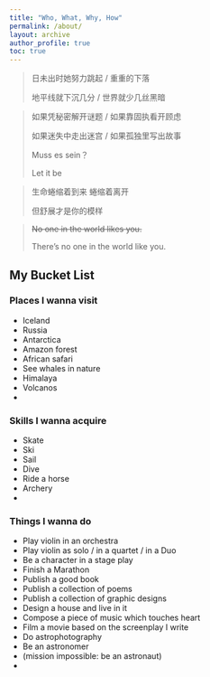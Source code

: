 ```yaml
---
title: "Who, What, Why, How"
permalink: /about/
layout: archive
author_profile: true
toc: true
---
```


> 日未出时她努力跳起 / 重重的下落 
>
> 地平线就下沉几分 / 世界就少几丝黑暗
>



> 如果凭秘密解开谜题 / 如果靠固执看开顾虑
>
> 如果迷失中走出迷宫 / 如果孤独里写出故事
>
> 
>
> Muss es sein？
>
> Let it be



> 生命蜷缩着到来 蜷缩着离开
>
> 但舒展才是你的模样



> ~~No one in the world likes you.~~
>
> There’s no one in the world like you.

## My Bucket List 

### Places I wanna visit

* Iceland
* Russia
* Antarctica
* Amazon forest
* African safari
* See whales in nature
* Himalaya
* Volcanos
* 

### Skills I wanna acquire

* Skate
* Ski
* Sail
* Dive
* Ride a horse
* Archery
* 

### Things I wanna do

* Play violin in an orchestra
* Play violin as solo / in a quartet / in a Duo
* Be a character in a stage play
* Finish a Marathon
* Publish a good book
* Publish a collection of poems
* Publish a collection of graphic designs
* Design a house and live in it
* Compose a piece of music which touches heart
* Film a movie based on the screenplay I write
* Do astrophotography
* Be an astronomer 
* (mission impossible: be an astronaut)
* 